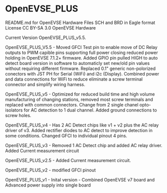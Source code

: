 # OpenEVSE_PLUS
README.md for OpenEVSE Hardware
Files SCH and BRD in Eagle format
License CC BY-SA 3.0
OpenEVSE Hardware


Current Version OpenEVSE_PLUS_v5.5.

OpenEVSE_PLUS_V5.5 - Moved GFCI Test pin to enable move of DC Relay outputs to PWM capible pins supporting full power closing reduced power holding in OpenEVSE 7.1.2+ firmware. Added GPIO pin pulled HIGH to auto detect board version in software to automaticly set new/old pin values without requiring different firmware.  Replaced 0.1" generic non-polorized conectors with JST PH for Serial (WiFi) and i2c (Display). Combined power and data connections for WiFi to reduce eliminate a screw terminal connector and simplify wiring harness.

OpenEVSE_PLUS_v5 - Optimized for reduced build time and high volume manufacturing of changing stations, removed most screw terminals and replaced with common connectors. Change from 2 single chanel opto-isolators for AC detection to 1 dual channel. Added ground connections to screw holes. 

OpenEVSE_PLUS_v4 - Has 2 AC Detect chips like v1 + v2 plus the AC relay driver of v3. Added rectifier diodes to AC detect to improve detection in some conditions. Changed GFCI to individual pinout 4 pins.

OpenEVSE_PLUS_v3 - Removed 1 AC Detect chip and added AC relay driver. Added Current measurement circuit

OpenEVSE_PLUS_v2.5 - Added Current measurement circuit.

OpenEVSE_PLUS_v2 - modified GFCI pinout

OpenEVSE_PLUS_v1 - Inital version - Combined OpenEVSE v7 board and Advanced power supply into single board 
